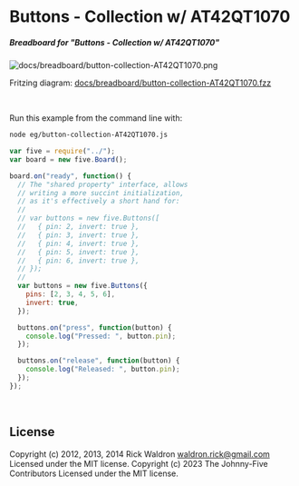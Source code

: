<!--remove-start-->

# Buttons - Collection w/ AT42QT1070

<!--remove-end-->






##### Breadboard for "Buttons - Collection w/ AT42QT1070"



![docs/breadboard/button-collection-AT42QT1070.png](breadboard/button-collection-AT42QT1070.png)<br>

Fritzing diagram: [docs/breadboard/button-collection-AT42QT1070.fzz](breadboard/button-collection-AT42QT1070.fzz)

&nbsp;




Run this example from the command line with:
```bash
node eg/button-collection-AT42QT1070.js
```


```javascript
var five = require("../");
var board = new five.Board();

board.on("ready", function() {
  // The "shared property" interface, allows
  // writing a more succint initialization,
  // as it's effectively a short hand for:
  //
  // var buttons = new five.Buttons([
  //   { pin: 2, invert: true },
  //   { pin: 3, invert: true },
  //   { pin: 4, invert: true },
  //   { pin: 5, invert: true },
  //   { pin: 6, invert: true },
  // });
  //
  var buttons = new five.Buttons({
    pins: [2, 3, 4, 5, 6],
    invert: true,
  });

  buttons.on("press", function(button) {
    console.log("Pressed: ", button.pin);
  });

  buttons.on("release", function(button) {
    console.log("Released: ", button.pin);
  });
});

```








&nbsp;

<!--remove-start-->

## License
Copyright (c) 2012, 2013, 2014 Rick Waldron <waldron.rick@gmail.com>
Licensed under the MIT license.
Copyright (c) 2023 The Johnny-Five Contributors
Licensed under the MIT license.

<!--remove-end-->
